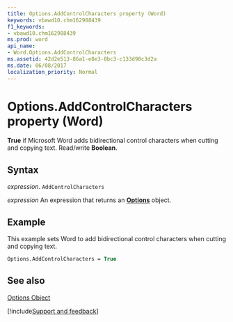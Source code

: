 ```yaml
---
title: Options.AddControlCharacters property (Word)
keywords: vbawd10.chm162988439
f1_keywords:
- vbawd10.chm162988439
ms.prod: word
api_name:
- Word.Options.AddControlCharacters
ms.assetid: 42d2e513-86a1-e8e3-8bc3-c133d90c3d2a
ms.date: 06/08/2017
localization_priority: Normal
---
```



# Options.AddControlCharacters property (Word)

 **True** if Microsoft Word adds bidirectional control characters when cutting and copying text. Read/write **Boolean**.


## Syntax

_expression_. `AddControlCharacters`

_expression_ An expression that returns an **[Options](Word.Options.md)** object.


## Example

This example sets Word to add bidirectional control characters when cutting and copying text.


```vb
Options.AddControlCharacters = True
```


## See also


[Options Object](Word.Options.md)

[!include[Support and feedback](~/includes/feedback-boilerplate.md)]